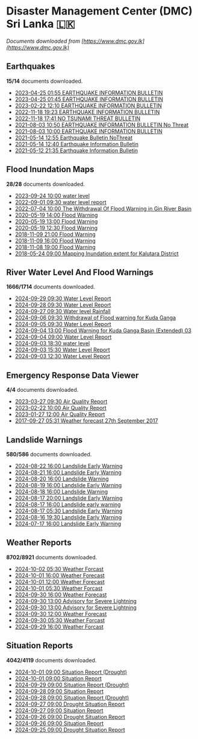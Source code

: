 # Disaster Management Center (DMC) Sri Lanka :sri_lanka:

*Documents downloaded from [https://www.dmc.gov.lk](https://www.dmc.gov.lk)*

## Earthquakes

**15/14** documents downloaded.

* [2023-04-25 01:55 EARTHQUAKE INFORMATION BULLETIN](data/earthquakes/20230425.0155.earthquake-information-bulletin.pdf)
* [2023-04-25 01:45 EARTHQUAKE INFORMATION BULLETIN](data/earthquakes/20230425.0145.earthquake-information-bulletin.pdf)
* [2023-02-22 12:10 EARTHQUAKE INFORMATION BULLETIN](data/earthquakes/20230222.1210.earthquake-information-bulletin.pdf)
* [2022-11-18 19:23 EARTHQUAKE INFORMATION BULLETIN](data/earthquakes/20221118.1923.earthquake-information-bulletin.pdf)
* [2022-11-18 17:41 NO TSUNAMI THREAT BULLETIN](data/earthquakes/20221118.1741.no-tsunami-threat-bulletin.pdf)
* [2021-08-03 10:50 EARTHQUAKE INFORMATION BULLETIN No Threat](data/earthquakes/20210803.1050.earthquake-information-bulletin-no-threat.pdf)
* [2021-08-03 10:00 EARTHQUAKE INFORMATION BULLETIN](data/earthquakes/20210803.1000.earthquake-information-bulletin.pdf)
* [2021-05-14 12:55 Earthquake Bulletin NoThreat](data/earthquakes/20210514.1255.earthquake-bulletin-nothreat.pdf)
* [2021-05-14 12:40 Earthquake Information Bulletin](data/earthquakes/20210514.1240.earthquake-information-bulletin.pdf)
* [2021-05-12 21:35 Earthquake Information Bulletin](data/earthquakes/20210512.2135.earthquake-information-bulletin.pdf)

## Flood Inundation Maps

**28/28** documents downloaded.

* [2023-09-24 10:00 water level](data/flood-inundation-maps/20230924.1000.water-level.pdf)
* [2022-09-01 09:30 water level report](data/flood-inundation-maps/20220901.0930.water-level-report.pdf)
* [2022-07-04 10:00 The Withdrawal Of Flood Warning in Gin River Basin](data/flood-inundation-maps/20220704.1000.the-withdrawal-of-flood-warning-in-gin-river-basin.pdf)
* [2020-05-19 14:00 Flood Warning](data/flood-inundation-maps/20200519.1400.flood-warning.pdf)
* [2020-05-19 13:00 Flood Warning](data/flood-inundation-maps/20200519.1300.flood-warning.pdf)
* [2020-05-19 12:30 Flood Warning](data/flood-inundation-maps/20200519.1230.flood-warning.pdf)
* [2018-11-09 21:00 Flood Warning](data/flood-inundation-maps/20181109.2100.flood-warning.PDF)
* [2018-11-09 16:00 Flood Warning](data/flood-inundation-maps/20181109.1600.flood-warning.PDF)
* [2018-11-08 19:00 Flood Warning](data/flood-inundation-maps/20181108.1900.flood-warning.PDF)
* [2018-05-24 09:00 Mapping Inundation extent for Kalutara District](data/flood-inundation-maps/20180524.0900.mapping-inundation-extent-for-kalutara-district.pdf)

## River Water Level And Flood Warnings

**1666/1714** documents downloaded.

* [2024-09-29 09:30 Water Level Report](data/river-water-level-and-flood-warnings/20240929.0930.water-level-report.jpg)
* [2024-09-28 09:30 Water Level Report](data/river-water-level-and-flood-warnings/20240928.0930.water-level-report.jpg)
* [2024-09-27 09:30 Water level  Rainfall](data/river-water-level-and-flood-warnings/20240927.0930.water-level-rainfall.jpg)
* [2024-09-06 09:30 Withdrawal of Flood warning for Kuda Ganga](data/river-water-level-and-flood-warnings/20240906.0930.withdrawal-of-flood-warning-for-kuda-ganga.pdf)
* [2024-09-05 09:30 Water Level Report](data/river-water-level-and-flood-warnings/20240905.0930.water-level-report.jpg)
* [2024-09-04 13:00 Flood Warning for Kuda Ganga Basin (Extended) 03](data/river-water-level-and-flood-warnings/20240904.1300.flood-warning-for-kuda-ganga-basin-extended-03.pdf)
* [2024-09-04 09:00 Water Level Report](data/river-water-level-and-flood-warnings/20240904.0900.water-level-report.jpg)
* [2024-09-03 18:30 water level](data/river-water-level-and-flood-warnings/20240903.1830.water-level.jpg)
* [2024-09-03 15:30 Water Level Report](data/river-water-level-and-flood-warnings/20240903.1530.water-level-report.jpg)
* [2024-09-03 12:30 Water Level Report](data/river-water-level-and-flood-warnings/20240903.1230.water-level-report.jpg)

## Emergency Response Data Viewer

**4/4** documents downloaded.

* [2023-03-27 09:30 Air Quality Report](data/emergency-response-data-viewer/20230327.0930.air-quality-report.pdf)
* [2023-02-22 10:00 Air Quality Report](data/emergency-response-data-viewer/20230222.1000.air-quality-report.pdf)
* [2023-01-27 12:00 Air Quality Report](data/emergency-response-data-viewer/20230127.1200.air-quality-report.pdf)
* [2017-09-27 05:31 Weather forecast 27th September 2017](data/emergency-response-data-viewer/20170927.0531.weather-forecast-27th-september-2017.pdf)

## Landslide Warnings

**580/586** documents downloaded.

* [2024-08-22 16:00 Landslide Early Warning](data/landslide-warnings/20240822.1600.landslide-early-warning.pdf)
* [2024-08-21 16:00 Landslide Early Warning](data/landslide-warnings/20240821.1600.landslide-early-warning.pdf)
* [2024-08-20 16:00 Landslide Warning](data/landslide-warnings/20240820.1600.landslide-warning.pdf)
* [2024-08-19 16:00 Landslide Early Warning](data/landslide-warnings/20240819.1600.landslide-early-warning.pdf)
* [2024-08-18 16:00 Landslide Warning](data/landslide-warnings/20240818.1600.landslide-warning.pdf)
* [2024-08-17 20:00 Landslide Early Warning](data/landslide-warnings/20240817.2000.landslide-early-warning.pdf)
* [2024-08-17 16:00 Landslide early warning](data/landslide-warnings/20240817.1600.landslide-early-warning.pdf)
* [2024-08-17 05:30 Landslide Early Warning](data/landslide-warnings/20240817.0530.landslide-early-warning.pdf)
* [2024-08-16 19:30 Landslide Early Warning](data/landslide-warnings/20240816.1930.landslide-early-warning.pdf)
* [2024-07-17 16:00 Landslide Early Warning](data/landslide-warnings/20240717.1600.landslide-early-warning.pdf)

## Weather Reports

**8702/8921** documents downloaded.

* [2024-10-02 05:30 Weather Forcast](data/weather-reports/20241002.0530.weather-forcast.pdf)
* [2024-10-01 16:00 Weather Forecast](data/weather-reports/20241001.1600.weather-forecast.pdf)
* [2024-10-01 12:00 Weather Forecast](data/weather-reports/20241001.1200.weather-forecast.pdf)
* [2024-10-01 05:30 Weather Forcast](data/weather-reports/20241001.0530.weather-forcast.pdf)
* [2024-09-30 16:00 Weather Forecast](data/weather-reports/20240930.1600.weather-forecast.pdf)
* [2024-09-30 13:00 Advisory for Severe Lightning](data/weather-reports/20240930.1300.advisory-for-severe-lightning.pdf)
* [2024-09-30 13:00 Advisory for Severe Lightning](data/weather-reports/20240930.1300.advisory-for-severe-lightning.pdf)
* [2024-09-30 12:00 Weather Forecast](data/weather-reports/20240930.1200.weather-forecast.pdf)
* [2024-09-30 05:30 Weather Forcast](data/weather-reports/20240930.0530.weather-forcast.pdf)
* [2024-09-29 16:00 Weather Forcast](data/weather-reports/20240929.1600.weather-forcast.pdf)

## Situation Reports

**4042/4119** documents downloaded.

* [2024-10-01 09:00 Situation Report (Drought)](data/situation-reports/20241001.0900.situation-report-drought.pdf)
* [2024-10-01 09:00 Situation Report](data/situation-reports/20241001.0900.situation-report.pdf)
* [2024-09-29 09:00 Situation Report (Drought)](data/situation-reports/20240929.0900.situation-report-drought.pdf)
* [2024-09-28 09:00 Situation Report](data/situation-reports/20240928.0900.situation-report.pdf)
* [2024-09-28 09:00 Situation Report (Drought)](data/situation-reports/20240928.0900.situation-report-drought.pdf)
* [2024-09-27 09:00 Drought Situation Report](data/situation-reports/20240927.0900.drought-situation-report.pdf)
* [2024-09-27 09:00 Situation Report](data/situation-reports/20240927.0900.situation-report.pdf)
* [2024-09-26 09:00 Drought Situation Report](data/situation-reports/20240926.0900.drought-situation-report.pdf)
* [2024-09-26 09:00 Situation Report](data/situation-reports/20240926.0900.situation-report.pdf)
* [2024-09-25 09:00 Drought Situation Report](data/situation-reports/20240925.0900.drought-situation-report.pdf)
